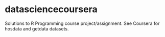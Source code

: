 # datasciencecoursera
Solutions to R Programming course project/assignment. See Coursera for hosdata and getdata datasets.
